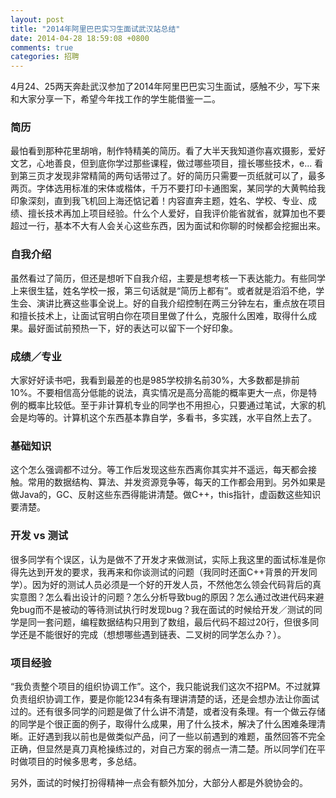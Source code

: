 ```yaml
---
layout: post
title: "2014年阿里巴巴实习生面试武汉站总结"
date: 2014-04-28 18:59:08 +0800
comments: true
categories: 招聘
---
```


4月24、25两天奔赴武汉参加了2014年阿里巴巴实习生面试，感触不少，写下来和大家分享一下，希望今年找工作的学生能借鉴一二。

### 简历
最怕看到那种花里胡哨，制作特精美的简历。看了大半天我知道你喜欢摄影，爱好文艺，心地善良，但到底你学过那些课程，做过哪些项目，擅长哪些技术，e... 看到第三页才发现非常精简的两句话带过了。好的简历只需要一页纸就可以了，最多两页。字体选用标准的宋体或楷体，千万不要打印卡通图案，某同学的大黄鸭给我印象深刻，直到我飞机回上海还惦记着！内容直奔主题，姓名、学校、专业、成绩、擅长技术再加上项目经验。什么个人爱好，自我评价能省就省，就算加也不要超过一行，基本不大有人会关心这些东西，因为面试和你聊的时候都会挖掘出来。

### 自我介绍
虽然看过了简历，但还是想听下自我介绍，主要是想考核一下表达能力。有些同学上来很生猛，姓名学校一报，第三句话就是“简历上都有”。或者就是滔滔不绝，学生会、演讲比赛这些事全说上。好的自我介绍控制在两三分钟左右，重点放在项目和擅长技术上，让面试官明白你在项目里做了什么，克服什么困难，取得什么成果。最好面试前预热一下，好的表达可以留下一个好印象。

### 成绩／专业
大家好好读书吧，我看到最差的也是985学校排名前30%，大多数都是排前10%。不要相信高分低能的说法，真实情况是高分高能的概率更大一点，你是特例的概率比较低。至于非计算机专业的同学也不用担心，只要通过笔试，大家的机会是均等的。计算机这个东西基本靠自学，多看书，多实践，水平自然上去了。

### 基础知识
这个怎么强调都不过分。等工作后发现这些东西离你其实并不遥远，每天都会接触。常用的数据结构、算法、并发资源竞争等，每天的工作都会用到。另外如果是做Java的，GC、反射这些东西得能讲清楚。做C++，this指针，虚函数这些知识要清楚。

### 开发 vs 测试
很多同学有个误区，认为是做不了开发才来做测试，实际上我这里的面试标准是你得先达到开发的要求，我再来和你谈测试的问题（我同时还面C++背景的开发同学）。因为好的测试人员必须是一个好的开发人员，不然他怎么领会代码背后的真实意图？怎么看出设计的问题？怎么分析导致bug的原因？怎么通过改进代码来避免bug而不是被动的等待测试执行时发现bug？我在面试的时候给开发／测试的同学是同一套问题，编程数据结构只用到了数组，最后代码不超过20行，但很多同学还是不能很好的完成（想想哪些遇到链表、二叉树的同学怎么办？）。

### 项目经验
“我负责整个项目的组织协调工作”。这个，我只能说我们这次不招PM。不过就算负责组织协调工作，要是你能1234有条有理讲清楚的话，还是会想办法让你面试过的。还有很多同学的问题是做了什么讲不清楚，或者没有条理。有一个做云存储的同学是个很正面的例子，取得什么成果，用了什么技术，解决了什么困难条理清晰。正好遇到我以前也是做类似产品，问了一些以前遇到的难题，虽然回答不完全正确，但显然是真刀真枪操练过的，对自己方案的弱点一清二楚。所以同学们在平时做项目的时候多思考，多总结。

另外，面试的时候打扮得精神一点会有额外加分，大部分人都是外貌协会的。
